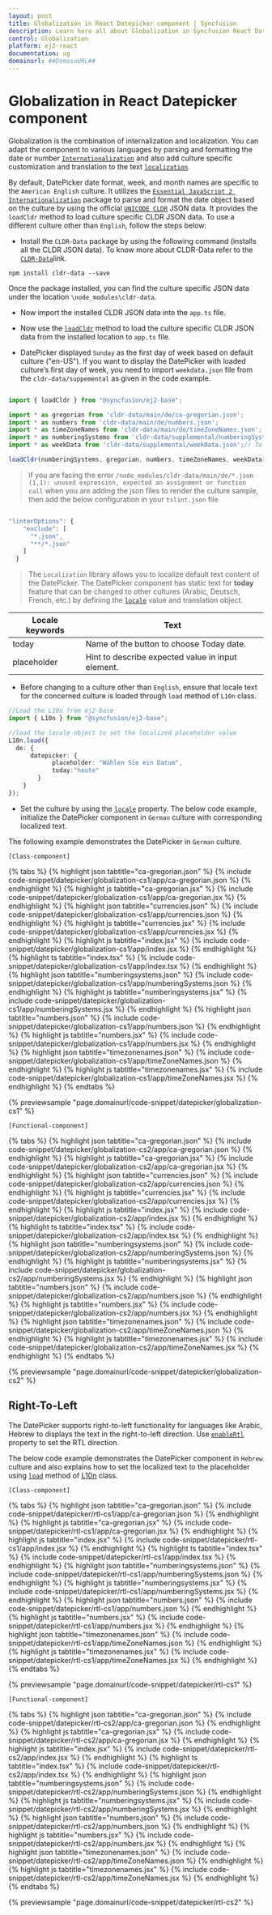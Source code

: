 ```yaml
---
layout: post
title: Globalization in React Datepicker component | Syncfusion
description: Learn here all about Globalization in Syncfusion React Datepicker component of Syncfusion Essential JS 2 and more.
control: Globalization 
platform: ej2-react
documentation: ug
domainurl: ##DomainURL##
---
```


# Globalization in React Datepicker component

Globalization is the combination of internalization and localization. You can adapt the component to various languages by parsing and formatting the date or number [`Internationalization`](../common/internationalization/) and also add culture specific customization and translation to the text [`localization`](../common/localization/).

By default, DatePicker date format, week, and month names are specific to the `American English` culture. It utilizes the [`Essential JavaScript 2 Internationalization`](../common/internationalization/) package to parse and format the date object based on the culture by using the official [`UNICODE CLDR`](http://cldr.unicode.org/) JSON data. It provides the `loadCldr` method to load culture specific CLDR JSON data. To use a different culture other than `English`, follow the steps below:

* Install the `CLDR-Data` package by using the following command (installs all the CLDR JSON data). To know more about CLDR-Data refer to the [`CLDR-Data`](https://cldr.unicode.org/index/cldr-spec/cldr-json-bindings)link.

```
npm install cldr-data --save
```

Once the package installed, you can find the culture specific JSON data under the location `\node_modules\cldr-data`.

* Now import the installed CLDR JSON data into the `app.ts` file.

* Now use the [`loadCldr`](http://ej2.syncfusion.com/documentation/base/internationalization#cldr-data-dependencies)
method to load the culture specific CLDR JSON data from the installed location to `app.ts` file.

* DatePicker displayed `Sunday` as the first day of week based on default culture ("en-US"). If you want to display the DatePicker with loaded culture’s first day of week, you need to import `weekdata.json` file from the `cldr-data/suppemental` as given in the code example.

```ts

import { loadCldr } from "@syncfusion/ej2-base";

import * as gregorian from 'cldr-data/main/de/ca-gregorian.json';
import * as numbers from 'cldr-data/main/de/numbers.json';
import * as timeZoneNames from 'cldr-data/main/de/timeZoneNames.json';
import * as numberingSystems from 'cldr-data/supplemental/numberingSystems.json';
import * as weekData from 'cldr-data/supplemental/weekData.json';// To load the culture based first day of week

loadCldr(numberingSystems, gregorian, numbers, timeZoneNames, weekData);
```

> if you are facing the error `/node_modules/cldr-data/main/de/*.json (1,1): unused expression, expected an assignment or function call` when you are adding the json files to render the culture sample, then add the below configuration in your `tslint.json` file

```ts

"linterOptions": {
    "exclude": [
      "*.json",
      "**/*.json"
    ]
  }
```

> The `Localization` library allows you to localize default text content of the DatePicker. The DatePicker component has static text for  **today** feature that can be changed to other cultures (Arabic, Deutsch, French, etc.) by defining the [`locale`](https://ej2.syncfusion.com/react/documentation/api/datepicker#locale) value and translation object.

Locale keywords |Text
-----|-----
today | Name of the button to choose Today date.
placeholder | Hint to describe expected value in input element.

* Before changing to a culture other than `English`, ensure that locale text for the concerned culture is loaded through `load` method of `L10n` class.

```ts
//Load the L10n from ej2-base
import { L10n } from "@syncfusion/ej2-base";

//load the locale object to set the localized placeholder value
L10n.load({
  de: {
      datepicker: {
            placeholder: "Wählen Sie ein Datum",
            today:"heute"
        }
    }
});
```

* Set the culture by using the [`locale`](https://ej2.syncfusion.com/react/documentation/api/datepicker#locale) property. The below code example, initialize the DatePicker component in `German` culture with corresponding localized text.

The following example demonstrates the DatePicker in `German` culture.

`[Class-component]`

{% tabs %}
{% highlight json tabtitle="ca-gregorian.json" %}
{% include code-snippet/datepicker/globalization-cs1/app/ca-gregorian.json %}
{% endhighlight %}
{% highlight js tabtitle="ca-gregorian.jsx" %}
{% include code-snippet/datepicker/globalization-cs1/app/ca-gregorian.jsx %}
{% endhighlight %}
{% highlight json tabtitle="currencies.json" %}
{% include code-snippet/datepicker/globalization-cs1/app/currencies.json %}
{% endhighlight %}
{% highlight js tabtitle="currencies.jsx" %}
{% include code-snippet/datepicker/globalization-cs1/app/currencies.jsx %}
{% endhighlight %}
{% highlight js tabtitle="index.jsx" %}
{% include code-snippet/datepicker/globalization-cs1/app/index.jsx %}
{% endhighlight %}
{% highlight ts tabtitle="index.tsx" %}
{% include code-snippet/datepicker/globalization-cs1/app/index.tsx %}
{% endhighlight %}
{% highlight json tabtitle="numberingsystems.json" %}
{% include code-snippet/datepicker/globalization-cs1/app/numberingSystems.json %}
{% endhighlight %}
{% highlight js tabtitle="numberingsystems.jsx" %}
{% include code-snippet/datepicker/globalization-cs1/app/numberingSystems.jsx %}
{% endhighlight %}
{% highlight json tabtitle="numbers.json" %}
{% include code-snippet/datepicker/globalization-cs1/app/numbers.json %}
{% endhighlight %}
{% highlight js tabtitle="numbers.jsx" %}
{% include code-snippet/datepicker/globalization-cs1/app/numbers.jsx %}
{% endhighlight %}
{% highlight json tabtitle="timezonenames.json" %}
{% include code-snippet/datepicker/globalization-cs1/app/timeZoneNames.json %}
{% endhighlight %}
{% highlight js tabtitle="timezonenames.jsx" %}
{% include code-snippet/datepicker/globalization-cs1/app/timeZoneNames.jsx %}
{% endhighlight %}
{% endtabs %}

 {% previewsample "page.domainurl/code-snippet/datepicker/globalization-cs1" %}

`[Functional-component]`

{% tabs %}
{% highlight json tabtitle="ca-gregorian.json" %}
{% include code-snippet/datepicker/globalization-cs2/app/ca-gregorian.json %}
{% endhighlight %}
{% highlight js tabtitle="ca-gregorian.jsx" %}
{% include code-snippet/datepicker/globalization-cs2/app/ca-gregorian.jsx %}
{% endhighlight %}
{% highlight json tabtitle="currencies.json" %}
{% include code-snippet/datepicker/globalization-cs2/app/currencies.json %}
{% endhighlight %}
{% highlight js tabtitle="currencies.jsx" %}
{% include code-snippet/datepicker/globalization-cs2/app/currencies.jsx %}
{% endhighlight %}
{% highlight js tabtitle="index.jsx" %}
{% include code-snippet/datepicker/globalization-cs2/app/index.jsx %}
{% endhighlight %}
{% highlight ts tabtitle="index.tsx" %}
{% include code-snippet/datepicker/globalization-cs2/app/index.tsx %}
{% endhighlight %}
{% highlight json tabtitle="numberingsystems.json" %}
{% include code-snippet/datepicker/globalization-cs2/app/numberingSystems.json %}
{% endhighlight %}
{% highlight js tabtitle="numberingsystems.jsx" %}
{% include code-snippet/datepicker/globalization-cs2/app/numberingSystems.jsx %}
{% endhighlight %}
{% highlight json tabtitle="numbers.json" %}
{% include code-snippet/datepicker/globalization-cs2/app/numbers.json %}
{% endhighlight %}
{% highlight js tabtitle="numbers.jsx" %}
{% include code-snippet/datepicker/globalization-cs2/app/numbers.jsx %}
{% endhighlight %}
{% highlight json tabtitle="timezonenames.json" %}
{% include code-snippet/datepicker/globalization-cs2/app/timeZoneNames.json %}
{% endhighlight %}
{% highlight js tabtitle="timezonenames.jsx" %}
{% include code-snippet/datepicker/globalization-cs2/app/timeZoneNames.jsx %}
{% endhighlight %}
{% endtabs %}

 {% previewsample "page.domainurl/code-snippet/datepicker/globalization-cs2" %}

## Right-To-Left

The DatePicker supports right-to-left functionality for languages like Arabic, Hebrew to displays the text in the right-to-left direction. Use [`enableRtl`](https://ej2.syncfusion.com/react/documentation/api/datepicker#enablertl) property to set the RTL direction.

The below code example demonstrates the DatePicker component in `Hebrew` culture and also explains how to set the localized text to the placeholder using [`load`](http://ej2.syncfusion.com/documentation/api/base/l10n#load) method of
[L10n](http://ej2.syncfusion.com/documentation/api/base/l10n/) class.

`[Class-component]`

{% tabs %}
{% highlight json tabtitle="ca-gregorian.json" %}
{% include code-snippet/datepicker/rtl-cs1/app/ca-gregorian.json %}
{% endhighlight %}
{% highlight js tabtitle="ca-gregorian.jsx" %}
{% include code-snippet/datepicker/rtl-cs1/app/ca-gregorian.jsx %}
{% endhighlight %}
{% highlight js tabtitle="index.jsx" %}
{% include code-snippet/datepicker/rtl-cs1/app/index.jsx %}
{% endhighlight %}
{% highlight ts tabtitle="index.tsx" %}
{% include code-snippet/datepicker/rtl-cs1/app/index.tsx %}
{% endhighlight %}
{% highlight json tabtitle="numberingsystems.json" %}
{% include code-snippet/datepicker/rtl-cs1/app/numberingSystems.json %}
{% endhighlight %}
{% highlight js tabtitle="numberingsystems.jsx" %}
{% include code-snippet/datepicker/rtl-cs1/app/numberingSystems.jsx %}
{% endhighlight %}
{% highlight json tabtitle="numbers.json" %}
{% include code-snippet/datepicker/rtl-cs1/app/numbers.json %}
{% endhighlight %}
{% highlight js tabtitle="numbers.jsx" %}
{% include code-snippet/datepicker/rtl-cs1/app/numbers.jsx %}
{% endhighlight %}
{% highlight json tabtitle="timezonenames.json" %}
{% include code-snippet/datepicker/rtl-cs1/app/timeZoneNames.json %}
{% endhighlight %}
{% highlight js tabtitle="timezonenames.jsx" %}
{% include code-snippet/datepicker/rtl-cs1/app/timeZoneNames.jsx %}
{% endhighlight %}
{% endtabs %}

 {% previewsample "page.domainurl/code-snippet/datepicker/rtl-cs1" %}

`[Functional-component]`

{% tabs %}
{% highlight json tabtitle="ca-gregorian.json" %}
{% include code-snippet/datepicker/rtl-cs2/app/ca-gregorian.json %}
{% endhighlight %}
{% highlight js tabtitle="ca-gregorian.jsx" %}
{% include code-snippet/datepicker/rtl-cs2/app/ca-gregorian.jsx %}
{% endhighlight %}
{% highlight js tabtitle="index.jsx" %}
{% include code-snippet/datepicker/rtl-cs2/app/index.jsx %}
{% endhighlight %}
{% highlight ts tabtitle="index.tsx" %}
{% include code-snippet/datepicker/rtl-cs2/app/index.tsx %}
{% endhighlight %}
{% highlight json tabtitle="numberingsystems.json" %}
{% include code-snippet/datepicker/rtl-cs2/app/numberingSystems.json %}
{% endhighlight %}
{% highlight js tabtitle="numberingsystems.jsx" %}
{% include code-snippet/datepicker/rtl-cs2/app/numberingSystems.jsx %}
{% endhighlight %}
{% highlight json tabtitle="numbers.json" %}
{% include code-snippet/datepicker/rtl-cs2/app/numbers.json %}
{% endhighlight %}
{% highlight js tabtitle="numbers.jsx" %}
{% include code-snippet/datepicker/rtl-cs2/app/numbers.jsx %}
{% endhighlight %}
{% highlight json tabtitle="timezonenames.json" %}
{% include code-snippet/datepicker/rtl-cs2/app/timeZoneNames.json %}
{% endhighlight %}
{% highlight js tabtitle="timezonenames.jsx" %}
{% include code-snippet/datepicker/rtl-cs2/app/timeZoneNames.jsx %}
{% endhighlight %}
{% endtabs %}

 {% previewsample "page.domainurl/code-snippet/datepicker/rtl-cs2" %}
